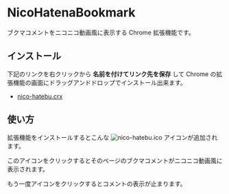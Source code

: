 # NicoHatenaBookmark

ブクマコメントをニコニコ動画風に表示する Chrome 拡張機能です。

## インストール

下記のリンクを右クリックから **名前を付けてリンク先を保存** して Chrome の拡張機能の画面にドラッグアンドドロップでインストール出来ます。

 - [nico-hatebu.crx][]


## 使い方

拡張機能をインストールするとこんな ![nico-hatebu.ico][] アイコンが追加されます。

このアイコンをクリックするとそのページのブクマコメントがニコニコ動画風に表示されます。

もう一度アイコンをクリックするとコメントの表示が止まります。


[nico-hatebu.crx]: https://github.com/ngyuki/chrome-nico-hatebu/raw/master/nico-hatebu.crx "nico-hatebu.crx"
[nico-hatebu.ico]: https://raw.github.com/ngyuki/chrome-nico-hatebu/master/src/img/icon.png "nico-hatebu.ico"
